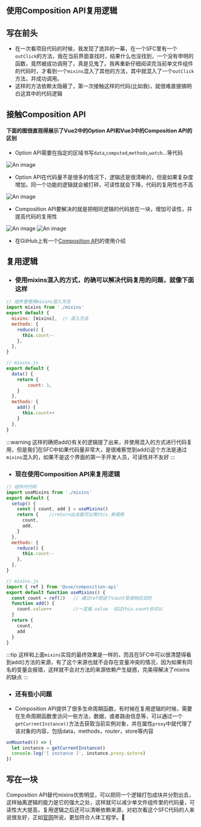 ## 使用Composition API复用逻辑
## 写在前头
- 在一次看项目代码的时候，我发现了诡异的一幕，在一个SFC里有一个`outClick`的方法，我在当前界面查找时，结果什么也没找到，一个没有申明的函数，竟然被成功调用了，真是见鬼了。我再重新仔细阅读完当前单文件组件的代码时，才看到一个`mixins`混入了其他的方法，其中就混入了一个`outClick`方法，并成功调用。
- 这样的方法依赖太隐蔽了，第一次接触这样的代码(比如我)，就很难直接搞明白这其中的代码逻辑
## 接触Composition API
#### 下面的图很直观得展示了Vue2中的Option API和Vue3中的Composition API的区别
- Option API需要在指定的区域书写`data`,`computed`,`methods`,`watch`...等代码

![An image](../../public/Composition-API/0.jpg)

- Option API在代码量不是很多的情况下，逻辑还是很清晰的，但是如果复杂度增加，同一个功能的逻辑就会被打碎，可读性就会下降，代码的复用性也不高

![An image](../../public/Composition-API/1.jpg)

- Composition API要解决的就是把相同逻辑的代码放在一块，增加可读性，并提高代码的复用性

![An image](../../public/Composition-API/2.jpg)
![An image](../../public/Composition-API/3.jpg)

- 在GitHub上有一个[Composition API](https://github.com/vuejs/docs/blob/master/src/guide/composition-api-introduction.md)的使用介绍
## 复用逻辑
- ### 使用mixins混入的方式，的确可以解决代码复用的问题，就像下面这样
```js
// 组件里使用mixins混入方法
import mixins from './mixins'
export default {
  mixins: [mixins],  // 混入方法
  methods: {
    reduce() {
      this.count--
    },
  },
}
```
```js
// mixins.js
export default {
  data() {
    return {
        count: 1,
    }
  },
  methods: {
    add() {
      this.count++
    }
  },
}
```
:::warning
这样的确把add()有关的逻辑提了出来，并使用混入的方式进行代码复用，但是我们在SFC中如果代码量非常大，是很难察觉到add()这个方法是通过`mixins`混入的，如果不是这个界面的第一手开发人员，可读性并不友好
:::
- ### 现在使用Composition API来复用逻辑
```js
// 组件内代码
import useMixins from './mixins'
export default {
  setup() {
    const { count, add } = useMixins()
    return {    //return出去就可以用this.来调用
      count,
      add,
    }
  },
  methods: {
    reduce() {
      this.count--
    },
  },
}
```
```js
// mixins.js
import { ref } from '@vue/composition-api'
export default function useMixins() {
  const count = ref(1)   // 通过ref把这个count变成响应式的
  function add() {
    count.value++        //一定是.value  试过this.count也可以
  }
  return {
    count,
    add
  }
}
```
:::tip
这样和上面`mixins`实现的最终效果是一样的，而且在SFC中可以很清楚得看到add()方法的来源，有了这个来源也就不会存在变量冲突的情况，因为如果有同名的变量会报错，这样就不会对方法的来源依赖产生疑惑，完美得解决了mixins的缺点
:::
- ### 还有些小问题
- Composition API提供了很多生命周期函数，有时候在复用逻辑的时候，需要在生命周期函数里访问一些方法，数据，或者路由信息等，可以通过一个`getCurrentInstance()`方法去获取当前实例对象，并在属性`proxy`中就代理了该对象的内容，包括data，methods，$router，$store等内容
```js
onMounted(() => {
  let instance = getCurrentInstance()
  console.log('[ instance ]', instance.proxy.$store)
})
```
## 写在一块
Composition API替代mixins优势明显，可以把同一个逻辑打包成块并分割出去，这样抽离逻辑的能力是它的强大之处，这样就可以减少单文件组件里的代码量，可读性大大提高，复用逻辑之后还可以清晰依赖来源，对初次看这个SFC代码的人来说很友好，正如[官网](https://blog.vuejs.org/posts/vue-3.2.html)所说，更加符合人体工程学。:100: